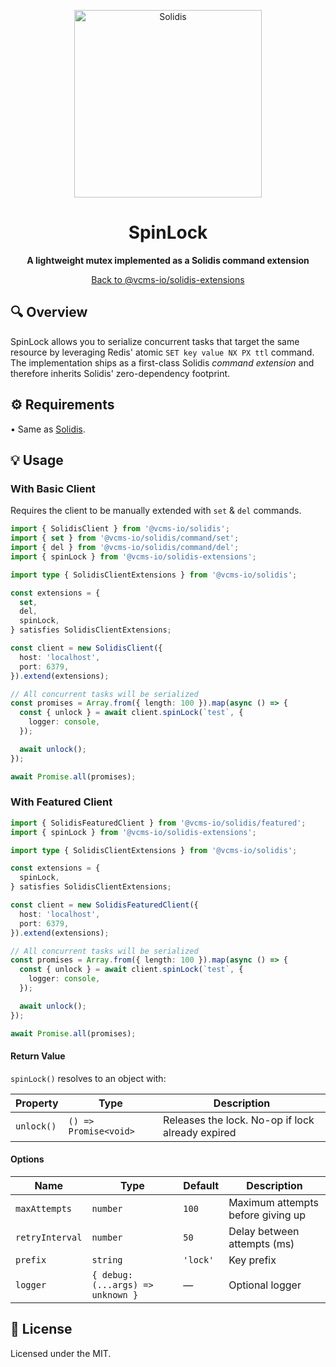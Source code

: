 <p align="center" width="100%">
  <img src="https://resources.vcms.io/assets/solidis.png" alt="Solidis" width="300"/>
</p>

<h1 align="center">SpinLock</h1>

<p align="center">
  <b>A lightweight mutex implemented as a Solidis command extension</b>
</p>

<p align="center">
  <a href="../..">Back to @vcms-io/solidis-extensions</a>
</p>

## 🔍 Overview

SpinLock allows you to serialize concurrent tasks that target the same resource by leveraging Redis' atomic `SET key value NX PX ttl` command.
The implementation ships as a first-class Solidis <em>command extension</em> and therefore inherits Solidis' zero-dependency footprint.

## ⚙️ Requirements

• Same as [Solidis](https://github.com/vcms-io/solidis).

## 💡 Usage

### With Basic Client

Requires the client to be manually extended with `set` & `del` commands.

```typescript
import { SolidisClient } from '@vcms-io/solidis';
import { set } from '@vcms-io/solidis/command/set';
import { del } from '@vcms-io/solidis/command/del';
import { spinLock } from '@vcms-io/solidis-extensions';

import type { SolidisClientExtensions } from '@vcms-io/solidis';

const extensions = {
  set,
  del,
  spinLock,
} satisfies SolidisClientExtensions;

const client = new SolidisClient({
  host: 'localhost',
  port: 6379,
}).extend(extensions);

// All concurrent tasks will be serialized
const promises = Array.from({ length: 100 }).map(async () => {
  const { unlock } = await client.spinLock(`test`, {
    logger: console,
  });

  await unlock();
});

await Promise.all(promises);
```

### With Featured Client

```typescript
import { SolidisFeaturedClient } from '@vcms-io/solidis/featured';
import { spinLock } from '@vcms-io/solidis-extensions';

import type { SolidisClientExtensions } from '@vcms-io/solidis';

const extensions = {
  spinLock,
} satisfies SolidisClientExtensions;

const client = new SolidisFeaturedClient({
  host: 'localhost',
  port: 6379,
}).extend(extensions);

// All concurrent tasks will be serialized
const promises = Array.from({ length: 100 }).map(async () => {
  const { unlock } = await client.spinLock(`test`, {
    logger: console,
  });

  await unlock();
});

await Promise.all(promises);
```

#### Return Value

`spinLock()` resolves to an object with:

| Property   | Type                  | Description                                      |
| ---------- | --------------------- | ------------------------------------------------ |
| `unlock()` | `() => Promise<void>` | Releases the lock. No-op if lock already expired |

#### Options

| Name            | Type                              | Default  | Description                       |
| --------------- | --------------------------------- | -------- | --------------------------------- |
| `maxAttempts`   | `number`                          | `100`    | Maximum attempts before giving up |
| `retryInterval` | `number`                          | `50`     | Delay between attempts (ms)       |
| `prefix`        | `string`                          | `'lock'` | Key prefix                        |
| `logger`        | `{ debug: (...args) => unknown }` | —        | Optional logger                   |

## 📄 License

Licensed under the MIT.
